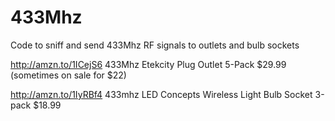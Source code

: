 # 433Mhz
Code to sniff and send 433Mhz RF signals to outlets and bulb sockets

http://amzn.to/1ICejS6 433Mhz Etekcity Plug Outlet 5-Pack $29.99 (sometimes on sale for $22)

http://amzn.to/1IyRBf4 433mhz LED Concepts Wireless Light Bulb Socket 3-pack $18.99
